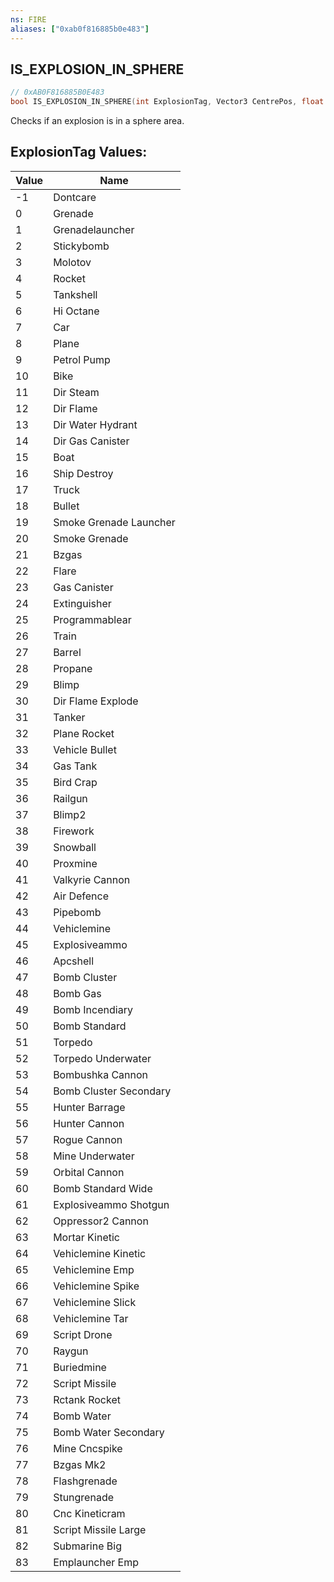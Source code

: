 ```yaml
---
ns: FIRE
aliases: ["0xab0f816885b0e483"]
---
```

## IS_EXPLOSION_IN_SPHERE

```c
// 0xAB0F816885B0E483
bool IS_EXPLOSION_IN_SPHERE(int ExplosionTag, Vector3 CentrePos, float Radius);
```

Checks if an explosion is in a sphere area.

## ExplosionTag Values:
| Value | Name |
| --- | --- |
| -1 | Dontcare |
| 0 | Grenade |
| 1 | Grenadelauncher |
| 2 | Stickybomb |
| 3 | Molotov |
| 4 | Rocket |
| 5 | Tankshell |
| 6 | Hi Octane |
| 7 | Car |
| 8 | Plane |
| 9 | Petrol Pump |
| 10 | Bike |
| 11 | Dir Steam |
| 12 | Dir Flame |
| 13 | Dir Water Hydrant |
| 14 | Dir Gas Canister |
| 15 | Boat |
| 16 | Ship Destroy |
| 17 | Truck |
| 18 | Bullet |
| 19 | Smoke Grenade Launcher |
| 20 | Smoke Grenade |
| 21 | Bzgas |
| 22 | Flare |
| 23 | Gas Canister |
| 24 | Extinguisher |
| 25 | Programmablear |
| 26 | Train |
| 27 | Barrel |
| 28 | Propane |
| 29 | Blimp |
| 30 | Dir Flame Explode |
| 31 | Tanker |
| 32 | Plane Rocket |
| 33 | Vehicle Bullet |
| 34 | Gas Tank |
| 35 | Bird Crap |
| 36 | Railgun |
| 37 | Blimp2 |
| 38 | Firework |
| 39 | Snowball |
| 40 | Proxmine |
| 41 | Valkyrie Cannon |
| 42 | Air Defence |
| 43 | Pipebomb |
| 44 | Vehiclemine |
| 45 | Explosiveammo |
| 46 | Apcshell |
| 47 | Bomb Cluster |
| 48 | Bomb Gas |
| 49 | Bomb Incendiary |
| 50 | Bomb Standard |
| 51 | Torpedo |
| 52 | Torpedo Underwater |
| 53 | Bombushka Cannon |
| 54 | Bomb Cluster Secondary |
| 55 | Hunter Barrage |
| 56 | Hunter Cannon |
| 57 | Rogue Cannon |
| 58 | Mine Underwater |
| 59 | Orbital Cannon |
| 60 | Bomb Standard Wide |
| 61 | Explosiveammo Shotgun |
| 62 | Oppressor2 Cannon |
| 63 | Mortar Kinetic |
| 64 | Vehiclemine Kinetic |
| 65 | Vehiclemine Emp |
| 66 | Vehiclemine Spike |
| 67 | Vehiclemine Slick |
| 68 | Vehiclemine Tar |
| 69 | Script Drone |
| 70 | Raygun |
| 71 | Buriedmine |
| 72 | Script Missile |
| 73 | Rctank Rocket |
| 74 | Bomb Water |
| 75 | Bomb Water Secondary |
| 76 | Mine Cncspike |
| 77 | Bzgas Mk2 |
| 78 | Flashgrenade |
| 79 | Stungrenade |
| 80 | Cnc Kineticram |
| 81 | Script Missile Large |
| 82 | Submarine Big |
| 83 | Emplauncher Emp |

